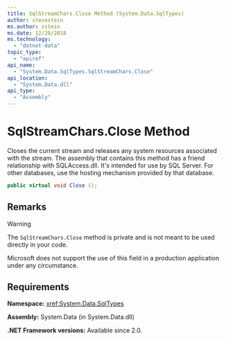 ```yaml
---
title: SqlStreamChars.Close Method (System.Data.SqlTypes)
author: stevestein
ms.author: sstein
ms.date: 12/20/2018
ms.technology:
  - "dotnet-data"
topic_type:
  - "apiref"
api_name:
  - "System.Data.SqlTypes.SqlStreamChars.Close"
api_location:
  - "System.Data.dll"
api_type:
  - "Assembly"
---
```

# SqlStreamChars.Close Method

Closes the current stream and releases any system resources associated with the stream. The assembly that contains this method has a friend relationship with SQLAccess.dll. It's intended for use by SQL Server. For other databases, use the hosting mechanism provided by that database.

```csharp
public virtual void Close ();
```

## Remarks

> [!WARNING]
> The `SqlStreamChars.Close` method is private and is not meant to be used directly in your code.
>
> Microsoft does not support the use of this field in a production application under any circumstance.

## Requirements

**Namespace:** <xref:System.Data.SqlTypes>

**Assembly:** System.Data (in System.Data.dll)

**.NET Framework versions:** Available since 2.0.